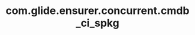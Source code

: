 ---
weight: 1506
layout: page
title: com.glide.ensurer.concurrent.cmdb_ci_spkg
description: ""
value: "true"
---